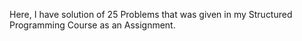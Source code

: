 Here, I have solution of 25 Problems that was given in my Structured Programming Course as an Assignment.
